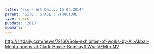```yaml
---
title: 'sss ~ Art Daily, 15.04.2014'
parent: 'SITE : STAGE : STRUCTURE'
type: press
pubdate: '2018'
summary: ''
---
```

http://artdaily.com/news/72160/Solo-exhibition-of-works-by-Ali-Akbar-Mehta-opens-at-Clark-House-Bombay#.WvmVEMi-nMV
